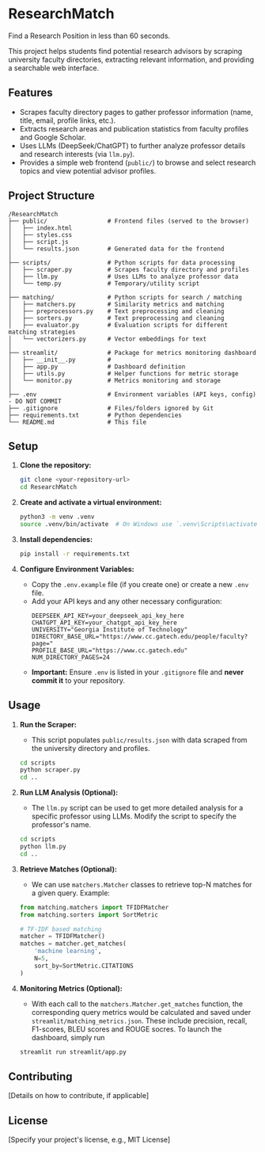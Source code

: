 # ResearchMatch

Find a Research Position in less than 60 seconds.

This project helps students find potential research advisors by scraping university faculty directories, extracting relevant information, and providing a searchable web interface.

## Features

*   Scrapes faculty directory pages to gather professor information (name, title, email, profile links, etc.).
*   Extracts research areas and publication statistics from faculty profiles and Google Scholar.
*   Uses LLMs (DeepSeek/ChatGPT) to further analyze professor details and research interests (via `llm.py`).
*   Provides a simple web frontend (`public/`) to browse and select research topics and view potential advisor profiles.

## Project Structure

```
/ResearchMatch
├── public/                 # Frontend files (served to the browser)
│   ├── index.html
│   ├── styles.css
│   ├── script.js
│   └── results.json        # Generated data for the frontend
│
├── scripts/                # Python scripts for data processing
│   ├── scraper.py          # Scrapes faculty directory and profiles
│   ├── llm.py              # Uses LLMs to analyze professor data
│   └── temp.py             # Temporary/utility script
│
├── matching/               # Python scripts for search / matching
│   ├── matchers.py         # Similarity metrics and matching
│   ├── preprocessors.py    # Text preprocessing and cleaning
│   ├── sorters.py          # Text preprocessing and cleaning
│   ├── evaluator.py        # Evaluation scripts for different matching strategies
│   └── vectorizers.py      # Vector embeddings for text
│
├── streamlit/              # Package for metrics monitoring dashboard
│   ├── __init__.py         # 
│   ├── app.py              # Dashboard definition
│   ├── utils.py            # Helper functions for metric storage
│   └── monitor.py          # Metrics monitoring and storage
│
├── .env                    # Environment variables (API keys, config) - DO NOT COMMIT
├── .gitignore              # Files/folders ignored by Git
├── requirements.txt        # Python dependencies
└── README.md               # This file
```

## Setup

1.  **Clone the repository:**
    ```bash
    git clone <your-repository-url>
    cd ResearchMatch
    ```

2.  **Create and activate a virtual environment:**
    ```bash
    python3 -m venv .venv
    source .venv/bin/activate  # On Windows use `.venv\Scripts\activate`
    ```

3.  **Install dependencies:**
    ```bash
    pip install -r requirements.txt
    ```

4.  **Configure Environment Variables:**
    *   Copy the `.env.example` file (if you create one) or create a new `.env` file.
    *   Add your API keys and any other necessary configuration:
        ```dotenv
        DEEPSEEK_API_KEY=your_deepseek_api_key_here
        CHATGPT_API_KEY=your_chatgpt_api_key_here
        UNIVERSITY="Georgia Institute of Technology"
        DIRECTORY_BASE_URL="https://www.cc.gatech.edu/people/faculty?page="
        PROFILE_BASE_URL="https://www.cc.gatech.edu"
        NUM_DIRECTORY_PAGES=24 
        ```
    *   **Important:** Ensure `.env` is listed in your `.gitignore` file and **never commit it** to your repository.

## Usage

1.  **Run the Scraper:**
    *   This script populates `public/results.json` with data scraped from the university directory and profiles.
    ```bash
    cd scripts
    python scraper.py
    cd ..
    ```

2.  **Run LLM Analysis (Optional):**
    *   The `llm.py` script can be used to get more detailed analysis for a specific professor using LLMs. Modify the script to specify the professor's name.
    ```bash
    cd scripts
    python llm.py 
    cd ..
    ```

3.  **Retrieve Matches (Optional):**
    *   We can use `matchers.Matcher` classes to retrieve top-N matches for a given query. Example:
    ```python
    from matching.matchers import TFIDFMatcher
    from matching.sorters import SortMetric

    # TF-IDF based matching
    matcher = TFIDFMatcher()
    matches = matcher.get_matches(
        'machine learning',
        N=5,
        sort_by=SortMetric.CITATIONS
    )
    ```

4.  **Monitoring Metrics (Optional):**
    * With each call to the `matchers.Matcher.get_matches` function, the corresponding query metrics would be calculated and saved under `streamlit/matching_metrics.json`. These include precision, recall, F1-scores, BLEU scores and ROUGE socres. To launch the dashboard, simply run
    ```bash
    streamlit run streamlit/app.py
    ```

## Contributing

[Details on how to contribute, if applicable]

## License

[Specify your project's license, e.g., MIT License]
